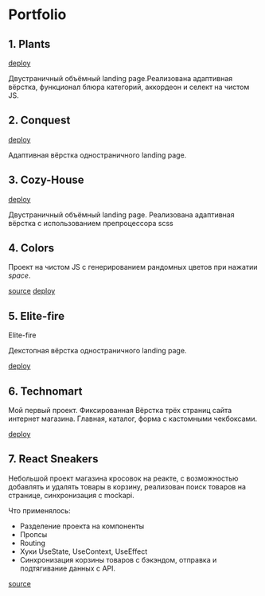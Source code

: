 # Portfolio

## 1. Plants

[deploy](https://rolling-scopes-school.github.io/mrreedus-JSFEPRESCHOOL2022Q4/plants/)

Двустраничный объёмный landing page.Реализована адаптивная вёрстка, функционал блюра категорий, аккордеон и селект на чистом JS.

## 2. Conquest

[deploy](https://mrreedus.github.io/D-F-Tigers-IT-Start/projects/conquest/)

Адаптивная вёрстка одностраничного landing page.

## 3. Cozy-House

[deploy](https://rolling-scopes-school.github.io/mrreedus-JSFE2022Q1/shelter/)

Двустраничный объёмный landing page.
Реализована адаптивная вёрстка с использованием препроцессора scss

## 4. Colors

Проект на чистом JS с генерированием рандомных цветов при нажатии _space_.

[source](https://github.com/MrReedus/colors)
[deploy](https://mrreedus.github.io/colors)

## 5. Elite-fire

Elite-fire

Декстопная вёрстка одностраничного landing page.

[deploy](https://mrreedus.github.io/Elite-fire/)

## 6. Technomart

Мой первый проект.
Фиксированная Вёрстка трёх страниц сайта интернет магазина. Главная, каталог, форма с кастомными чекбоксами.

[deploy](https://mrreedus.github.io/1755951-technomart-31/catalog.html)

## 7. React Sneakers

Небольшой проект магазина кросовок на реакте, с возможностью добавлять и удалять товары
в корзину, реализован поиск товаров на странице, синхронизация с mockapi.

Что применялось:

- Разделение проекта на компоненты
- Пропсы
- Routing
- Хуки UseState, UseContext, UseEffect
- Синхронизация корзины товаров с бэкэндом, отправка и подтягивание данных с API.

[source](https://github.com/MrReedus/React-sneakers)
